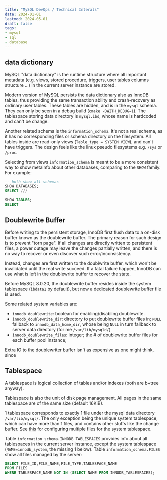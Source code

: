 ```yaml
---
title: "MySQL DevOps / Technical Interals"
date: 2024-01-01
lastmod: 2024-05-01
draft: false
tags:
- mysql
- sql
- database
---
```


## data dictionary

MySQL "data dictionary" is the runtime structure where all important metadata (e.g. views, stored procedure, triggers, <!--TODO:--> user tables columns structure  ...) in the current server instance are stored. 

Modern version of MySQL persists the data dictionary also as InnoDB tables, thus providing the same transaction ability and crash-recovery as ordinary user tables. These tables are hidden, and is in the `mysql` schema. They can only be seen in a debug build (`cmake -DWITH_DEBUG=1`). The tablespace storing data directory is `mysql.ibd`, whose name is hardcoded and can't be change.

Another related schema is the `information_schema`. It's not a real schema, as it has no corresponding files or schema directory on the filesystem. All tables inside are read-only views (`Table_type = SYSTEM VIEW`), and can't have triggers. The design feels like the linux pseudo filesystems e.g. `/sys` or `/proc`.

Selecting from views `information_schema` is meant to be a more consistent way to show metainfo about other databases, comparing to the `SHOW` family. For example:

```sql
-- both show all schemas
SHOW DATABASES;
SELECT ///

SHOW TABLES;
SELECT
```


## Doublewrite Buffer

Before writing to the persistent storage, InnoDB first flush data to a on-disk buffer known as the doublewrite buffer. The primary reason for such design is to prevent "torn page". If all changes are directly written to persistent files, a power outage may leave the changes partially written, and there is no way to recover or even discover such error/inconsistency.

Instead, changes are first written to the doublwrite buffer, which won't be invalidated until the real write succeed. If a fatal failure happen, InnoDB can use what is left in the doublewrite buffer to recover the state.

Before MySQL 8.0.20, the doublewrite buffer resides inside the system tablespace (`ibdata1` by default), but now a dedicated doublewrite buffer file is used.

Some related system variables are:
- `innodb_doublewrite`: boolean for enabling/disabling doublewrite.
- `innodb_doublewrite_dir`: directory to put doublewrite buffer files in; `NULL` fallback to `innodb_data_home_dir`, whose being `NULL` in turn fallback to server data directory (for me `/var/lib/mysqld/`)
- `innodb_doublewrite_files`: integer; the # of doublewrite buffer files for each buffer pool instance;

Extra IO to the doublewriter buffer isn't as expensive as one might think, since 

## Tablespace

A tablespace is logical collection of tables and/or indexes (both are b+tree anyway).

Tablespace is also the unit of disk page management. All pages in the same tablespace are of the same size (default 16KiB).

1 tablespace corresponds to exactly 1 file under the mysql data directory `/var/lib/mysql/`. The only exception being the unique system tablespace, which can have more than 1 files, and contains other stuffs like the change buffer. See [this](https://dev.mysql.com/doc/refman/5.6/en/innodb-system-tablespace.html#innodb-resize-system-tablespace) for configuring multiple files for the system tablespace.

Table `information_schema.INNODB_TABLESPACES` provides info about all tablespaces in the current server instance, except the system tablespace (`NAME=innodb_system`, the missing 1 below). Table `information_schema.FILES` show all files managed by the server:

```sql
SELECT FILE_ID,FILE_NAME,FILE_TYPE,TABLESPACE_NAME
FROM FILES
WHERE TABLESPACE_NAME NOT IN (SELECT NAME FROM INNODB_TABLESPACES);

